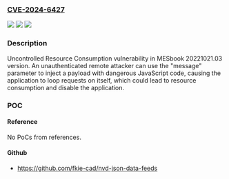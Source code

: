 ### [CVE-2024-6427](https://cve.mitre.org/cgi-bin/cvename.cgi?name=CVE-2024-6427)
![](https://img.shields.io/static/v1?label=Product&message=MESbook&color=blue)
![](https://img.shields.io/static/v1?label=Version&message=%3D%2020221021.03%20&color=brighgreen)
![](https://img.shields.io/static/v1?label=Vulnerability&message=CWE-400%20Uncontrolled%20Resource%20Consumption&color=brighgreen)

### Description

Uncontrolled Resource Consumption vulnerability in MESbook 20221021.03 version. An unauthenticated remote attacker can use the "message" parameter to inject a payload with dangerous JavaScript code, causing the application to loop requests on itself, which could lead to resource consumption and disable the application.

### POC

#### Reference
No PoCs from references.

#### Github
- https://github.com/fkie-cad/nvd-json-data-feeds

